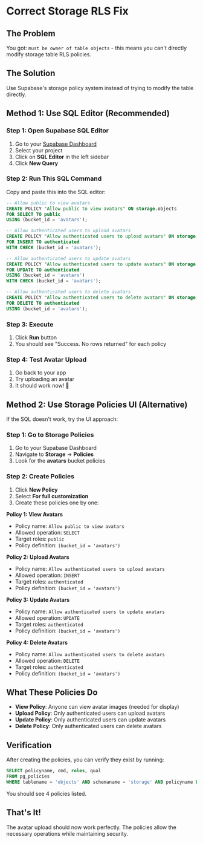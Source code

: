 # Correct Storage RLS Fix

## The Problem
You got: `must be owner of table objects` - this means you can't directly modify storage table RLS policies.

## The Solution
Use Supabase's storage policy system instead of trying to modify the table directly.

## Method 1: Use SQL Editor (Recommended)

### Step 1: Open Supabase SQL Editor
1. Go to your [Supabase Dashboard](https://supabase.com/dashboard)
2. Select your project
3. Click on **SQL Editor** in the left sidebar
4. Click **New Query**

### Step 2: Run This SQL Command
Copy and paste this into the SQL editor:

```sql
-- Allow public to view avatars
CREATE POLICY "Allow public to view avatars" ON storage.objects
FOR SELECT TO public
USING (bucket_id = 'avatars');

-- Allow authenticated users to upload avatars
CREATE POLICY "Allow authenticated users to upload avatars" ON storage.objects
FOR INSERT TO authenticated
WITH CHECK (bucket_id = 'avatars');

-- Allow authenticated users to update avatars
CREATE POLICY "Allow authenticated users to update avatars" ON storage.objects
FOR UPDATE TO authenticated
USING (bucket_id = 'avatars')
WITH CHECK (bucket_id = 'avatars');

-- Allow authenticated users to delete avatars
CREATE POLICY "Allow authenticated users to delete avatars" ON storage.objects
FOR DELETE TO authenticated
USING (bucket_id = 'avatars');
```

### Step 3: Execute
1. Click **Run** button
2. You should see "Success. No rows returned" for each policy

### Step 4: Test Avatar Upload
1. Go back to your app
2. Try uploading an avatar
3. It should work now! 🎉

## Method 2: Use Storage Policies UI (Alternative)

If the SQL doesn't work, try the UI approach:

### Step 1: Go to Storage Policies
1. Go to your Supabase Dashboard
2. Navigate to **Storage** → **Policies**
3. Look for the **avatars** bucket policies

### Step 2: Create Policies
1. Click **New Policy**
2. Select **For full customization**
3. Create these policies one by one:

**Policy 1: View Avatars**
- Policy name: `Allow public to view avatars`
- Allowed operation: `SELECT`
- Target roles: `public`
- Policy definition: `(bucket_id = 'avatars')`

**Policy 2: Upload Avatars**
- Policy name: `Allow authenticated users to upload avatars`
- Allowed operation: `INSERT`
- Target roles: `authenticated`
- Policy definition: `(bucket_id = 'avatars')`

**Policy 3: Update Avatars**
- Policy name: `Allow authenticated users to update avatars`
- Allowed operation: `UPDATE`
- Target roles: `authenticated`
- Policy definition: `(bucket_id = 'avatars')`

**Policy 4: Delete Avatars**
- Policy name: `Allow authenticated users to delete avatars`
- Allowed operation: `DELETE`
- Target roles: `authenticated`
- Policy definition: `(bucket_id = 'avatars')`

## What These Policies Do

- **View Policy**: Anyone can view avatar images (needed for display)
- **Upload Policy**: Only authenticated users can upload avatars
- **Update Policy**: Only authenticated users can update avatars
- **Delete Policy**: Only authenticated users can delete avatars

## Verification

After creating the policies, you can verify they exist by running:

```sql
SELECT policyname, cmd, roles, qual
FROM pg_policies 
WHERE tablename = 'objects' AND schemaname = 'storage' AND policyname LIKE '%avatar%';
```

You should see 4 policies listed.

## That's It!

The avatar upload should now work perfectly. The policies allow the necessary operations while maintaining security.
